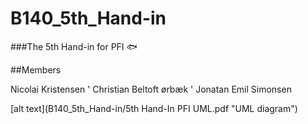 # B140_5th_Hand-in
###The 5th Hand-in for PFI :fish:

##Members

Nicolai Kristensen
'
Christian Beltoft ørbæk
'
Jonatan Emil Simonsen

[alt text](B140_5th_Hand-in/5th Hand-In PFI UML.pdf "UML diagram")
